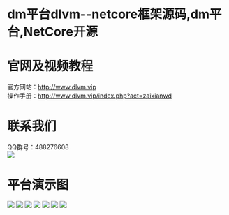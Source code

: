 # dm平台dlvm--netcore框架源码,dm平台,NetCore开源
# 官网及视频教程
官方网站：http://www.dlvm.vip  <br>
操作手册：http://www.dlvm.vip/index.php?act=zaixianwd
# 联系我们
QQ群号：488276608<br>
<img src=https://images.gitee.com/uploads/images/2021/0505/174527_db5685c8_7490781.png>
# 平台演示图
<img src=https://images.gitee.com/uploads/images/2021/0505/162718_86eddf04_7490781.png>
<img src=https://images.gitee.com/uploads/images/2021/0505/164814_7b720b03_7490781.png>
<img src=https://images.gitee.com/uploads/images/2021/0505/164834_26f04c43_7490781.png>
<img src=https://images.gitee.com/uploads/images/2021/0505/170128_6b7fee8a_7490781.png>
<img src=https://images.gitee.com/uploads/images/2021/0505/170141_0170b002_7490781.png>
<img src=https://images.gitee.com/uploads/images/2021/0505/172242_1bfd4a1e_7490781.png>
<img src=https://images.gitee.com/uploads/images/2021/0505/170236_4cfe6de9_7490781.png>
